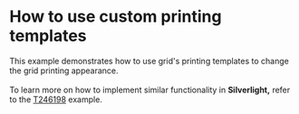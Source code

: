# How to use custom printing templates


<p>This example demonstrates how to use grid's printing templates to change the grid printing appearance.<br /><br />To learn more on how to implement similar functionality in <strong>Silverlight,</strong> refer to the <a href="https://www.devexpress.com/Support/Center/p/T246198">T246198</a> example.</p>

<br/>



